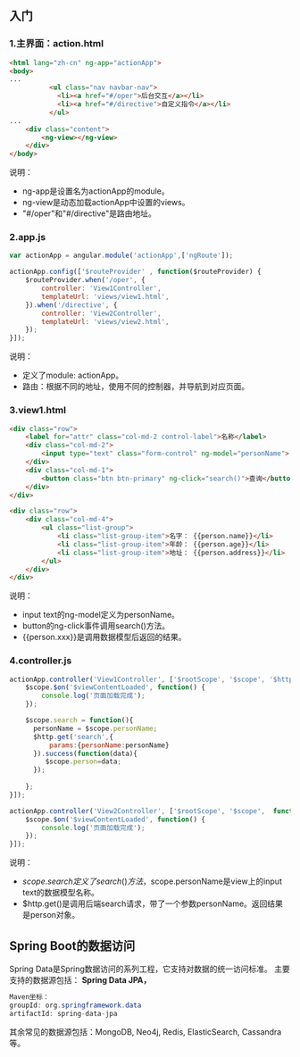 ## 入门
### 1.主界面：action.html
```html
<html lang="zh-cn" ng-app="actionApp">
<body>
...
          <ul class="nav navbar-nav">
            <li><a href="#/oper">后台交互</a></li>
            <li><a href="#/directive">自定义指令</a></li>
          </ul>
...		  
    <div class="content">
        <ng-view></ng-view> 
    </div>
</body>

```
说明：

- ng-app是设置名为actionApp的module。
- ng-view是动态加载actionApp中设置的views。
- "#/oper"和"#/directive"是路由地址。

### 2.app.js
```javascript
var actionApp = angular.module('actionApp',['ngRoute']);

actionApp.config(['$routeProvider' , function($routeProvider) {
	$routeProvider.when('/oper', { 
		controller: 'View1Controller', 
		templateUrl: 'views/view1.html', 
	}).when('/directive', {
		controller: 'View2Controller',
		templateUrl: 'views/view2.html',
	});
}]);
```

说明：

- 定义了module: actionApp。
- 路由：根据不同的地址，使用不同的控制器，并导航到对应页面。

### 3.view1.html
```html
<div class="row">
    <label for="attr" class="col-md-2 control-label">名称</label>
    <div class="col-md-2">
        <input type="text" class="form-control" ng-model="personName">
    </div>
    <div class="col-md-1">
        <button class="btn btn-primary" ng-click="search()">查询</button>
    </div>
</div>

<div class="row">
    <div class="col-md-4">
        <ul class="list-group">
            <li class="list-group-item">名字： {{person.name}}</li>
            <li class="list-group-item">年龄： {{person.age}}</li>
            <li class="list-group-item">地址： {{person.address}}</li>
        </ul>
    </div>
</div>
```
说明：

- input text的ng-model定义为personName。
- button的ng-click事件调用search()方法。
- {{person.xxx}}是调用数据模型后返回的结果。

### 4.controller.js
```javascript
actionApp.controller('View1Controller', ['$rootScope', '$scope', '$http', function($rootScope, $scope,$http) {
    $scope.$on('$viewContentLoaded', function() {
    	console.log('页面加载完成');
    });

    $scope.search = function(){
      personName = $scope.personName;
      $http.get('search',{
    	  params:{personName:personName}
      }).success(function(data){
    	 $scope.person=data;
      });
     
    };
}]);

actionApp.controller('View2Controller', ['$rootScope', '$scope',  function($rootScope, $scope) {
    $scope.$on('$viewContentLoaded', function() {
    	console.log('页面加载完成');
    });
}]);
```
说明：

- $scope.search定义了search()方法，$scope.personName是view上的input text的数据模型名称。
- $http.get()是调用后端search请求，带了一个参数personName。返回结果是person对象。


## Spring Boot的数据访问
Spring Data是Spring数据访问的系列工程，它支持对数据的统一访问标准。
主要支持的数据源包括：
**Spring Data JPA，**
```java
Maven坐标：
groupId: org.springframework.data
artifactId: spring-data-jpa
```

其余常见的数据源包括：MongoDB, Neo4j, Redis, ElasticSearch, Cassandra等。





